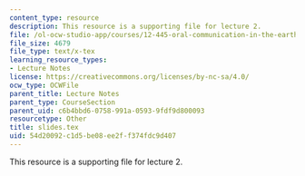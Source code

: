 ```yaml
---
content_type: resource
description: This resource is a supporting file for lecture 2.
file: /ol-ocw-studio-app/courses/12-445-oral-communication-in-the-earth-atmospheric-and-planetary-sciences-fall-2010/54d20092c1d5be08ee2ff374fdc9d407_slides.tex
file_size: 4679
file_type: text/x-tex
learning_resource_types:
- Lecture Notes
license: https://creativecommons.org/licenses/by-nc-sa/4.0/
ocw_type: OCWFile
parent_title: Lecture Notes
parent_type: CourseSection
parent_uid: c6b4bbd6-0758-991a-0593-9fdf9d800093
resourcetype: Other
title: slides.tex
uid: 54d20092-c1d5-be08-ee2f-f374fdc9d407
---
```

This resource is a supporting file for lecture 2.